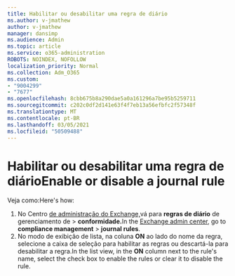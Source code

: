 ```yaml
---
title: Habilitar ou desabilitar uma regra de diário
ms.author: v-jmathew
author: v-jmathew
manager: dansimp
ms.audience: Admin
ms.topic: article
ms.service: o365-administration
ROBOTS: NOINDEX, NOFOLLOW
localization_priority: Normal
ms.collection: Adm_O365
ms.custom:
- "9004299"
- "7677"
ms.openlocfilehash: 8cbb675b8a290dae5a0a161296a7be95b5259711
ms.sourcegitcommit: c202c0df2d141e63f4f7eb13a56efbfc2f57348f
ms.translationtype: MT
ms.contentlocale: pt-BR
ms.lasthandoff: 03/05/2021
ms.locfileid: "50509488"
---
```

# <a name="enable-or-disable-a-journal-rule"></a><span data-ttu-id="f80f8-102">Habilitar ou desabilitar uma regra de diário</span><span class="sxs-lookup"><span data-stu-id="f80f8-102">Enable or disable a journal rule</span></span>

<span data-ttu-id="f80f8-103">Veja como:</span><span class="sxs-lookup"><span data-stu-id="f80f8-103">Here's how:</span></span>

1. <span data-ttu-id="f80f8-104">No Centro [de administração do Exchange,](https://go.microsoft.com/fwlink/p/?linkid=2059104)vá para **regras de diário** de gerenciamento de  >  **conformidade.**</span><span class="sxs-lookup"><span data-stu-id="f80f8-104">In the [Exchange admin center](https://go.microsoft.com/fwlink/p/?linkid=2059104), go to **compliance management** > **journal rules**.</span></span>
2. <span data-ttu-id="f80f8-105">No modo de exibição de lista, na coluna **ON** ao lado do nome da regra, selecione a caixa de seleção para habilitar as regras ou descartá-la para desabilitar a regra.</span><span class="sxs-lookup"><span data-stu-id="f80f8-105">In the list view, in the **ON** column next to the rule's name, select the check box to enable the rules or clear it to disable the rule.</span></span>
